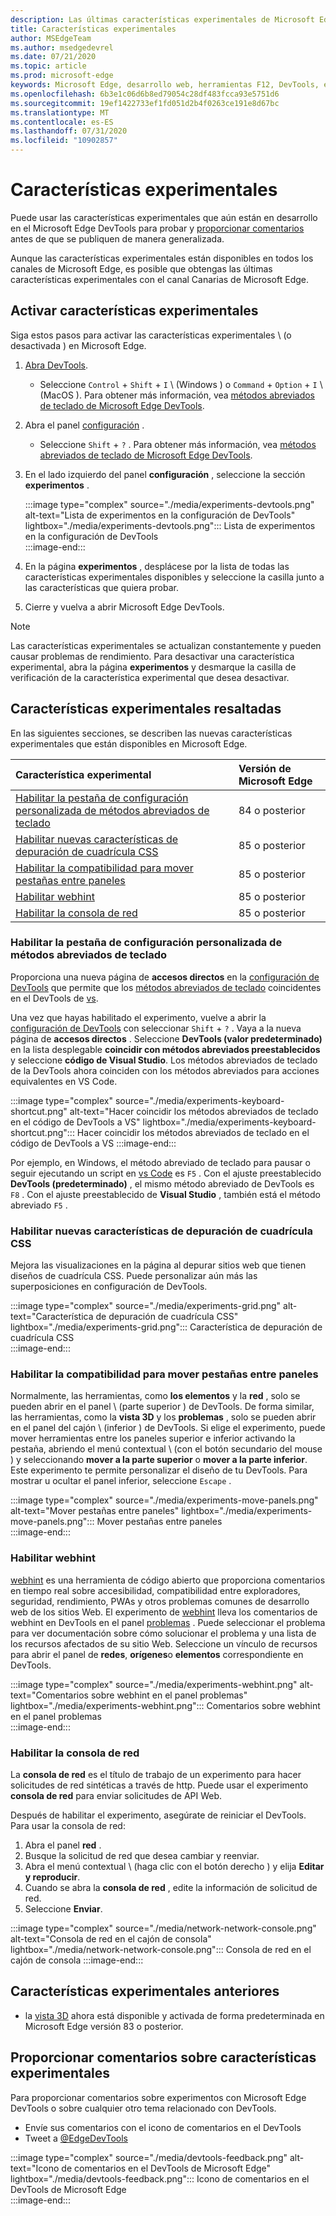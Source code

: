 ```yaml
---
description: Las últimas características experimentales de Microsoft Edge DevTools
title: Características experimentales
author: MSEdgeTeam
ms.author: msedgedevrel
ms.date: 07/21/2020
ms.topic: article
ms.prod: microsoft-edge
keywords: Microsoft Edge, desarrollo web, herramientas F12, DevTools, experimento
ms.openlocfilehash: 6b3e1c06d6b8ed79054c28df483fcca93e5751d6
ms.sourcegitcommit: 19ef1422733ef1fd051d2b4f0263ce191e8d67bc
ms.translationtype: MT
ms.contentlocale: es-ES
ms.lasthandoff: 07/31/2020
ms.locfileid: "10902857"
---
```

# Características experimentales  

Puede usar las características experimentales que aún están en desarrollo en el Microsoft Edge DevTools para probar y [proporcionar comentarios](#providing-feedback-on-experimental-features) antes de que se publiquen de manera generalizada.  

Aunque las características experimentales están disponibles en todos los canales de Microsoft Edge, es posible que obtengas las últimas características experimentales con el canal Canarias de Microsoft Edge.  

## Activar características experimentales  

Siga estos pasos para activar las características experimentales \ (o desactivada \) en Microsoft Edge.  

1.  [Abra DevTools][DevtoolsOpen].  
     *   Seleccione `Control` + `Shift` + `I` \ (Windows \) o `Command` + `Option` + `I` \ (MacOS \).  Para obtener más información, vea [métodos abreviados de teclado de Microsoft Edge DevTools][DevToolsShortcuts].  
1.  Abra el panel [configuración][DevToolsCustomizeSettings] .  
    *   Seleccione `Shift` + `?` .  Para obtener más información, vea [métodos abreviados de teclado de Microsoft Edge DevTools][DevToolsShortcuts].  
1.  En el lado izquierdo del panel **configuración** , seleccione la sección **experimentos** .  
    
    :::image type="complex" source="./media/experiments-devtools.png" alt-text="Lista de experimentos en la configuración de DevTools" lightbox="./media/experiments-devtools.png":::
       Lista de experimentos en la configuración de DevTools  
    :::image-end:::  
    
1.  En la página **experimentos** , desplácese por la lista de todas las características experimentales disponibles y seleccione la casilla junto a las características que quiera probar.  
1.  Cierre y vuelva a abrir Microsoft Edge DevTools.  

> [!NOTE]
> Las características experimentales se actualizan constantemente y pueden causar problemas de rendimiento.  Para desactivar una característica experimental, abra la página **experimentos** y desmarque la casilla de verificación de la característica experimental que desea desactivar.  

## Características experimentales resaltadas  

En las siguientes secciones, se describen las nuevas características experimentales que están disponibles en Microsoft Edge.  

| Característica experimental | Versión de Microsoft Edge |  
|:--- |:--- |  
| [Habilitar la pestaña de configuración personalizada de métodos abreviados de teclado](#enable-custom-keyboard-shortcuts-settings-tab) | 84 o posterior |
| [Habilitar nuevas características de depuración de cuadrícula CSS](#enable-new-css-grid-debugging-features) | 85 o posterior |  
| [Habilitar la compatibilidad para mover pestañas entre paneles](#enable-support-to-move-tabs-between-panels) | 85 o posterior |  
| [Habilitar webhint](#enable-webhint) | 85 o posterior | 
| [Habilitar la consola de red](#enable-network-console) | 85 o posterior |

### Habilitar la pestaña de configuración personalizada de métodos abreviados de teclado

Proporciona una nueva página de **accesos directos** en la [configuración de DevTools][DevToolsCustomizeSettings] que permite que los [métodos abreviados de teclado][DevToolsShortcuts] coincidentes en el DevTools de [vs][VisualstudioCode].  

Una vez que hayas habilitado el experimento, vuelve a abrir la [configuración de DevTools][DevToolsCustomizeSettings] con seleccionar `Shift` + `?` .  Vaya a la nueva página de **accesos directos** .  Seleccione **DevTools (valor predeterminado)** en la lista desplegable **coincidir con métodos abreviados preestablecidos** y seleccione **código de Visual Studio**.  Los métodos abreviados de teclado de la DevTools ahora coinciden con los métodos abreviados para acciones equivalentes en VS Code.  

:::image type="complex" source="./media/experiments-keyboard-shortcut.png" alt-text="Hacer coincidir los métodos abreviados de teclado en el código de DevTools a VS" lightbox="./media/experiments-keyboard-shortcut.png":::
   Hacer coincidir los métodos abreviados de teclado en el código de DevTools a VS
:::image-end:::  

Por ejemplo, en Windows, el método abreviado de teclado para pausar o seguir ejecutando un script en [vs Code][VisualstudioCodeShortcutsKeyboardWindows] es `F5` .  Con el ajuste preestablecido **DevTools (predeterminado)** , el mismo método abreviado de DevTools es `F8` .  Con el ajuste preestablecido de **Visual Studio** , también está el método abreviado `F5` .  

### Habilitar nuevas características de depuración de cuadrícula CSS  

Mejora las visualizaciones en la página al depurar sitios web que tienen diseños de cuadrícula CSS.  Puede personalizar aún más las superposiciones en configuración de DevTools.  

:::image type="complex" source="./media/experiments-grid.png" alt-text="Característica de depuración de cuadrícula CSS" lightbox="./media/experiments-grid.png":::
   Característica de depuración de cuadrícula CSS  
:::image-end:::  

<!--Available in Microsoft Edge version 85 and later.  -->  

### Habilitar la compatibilidad para mover pestañas entre paneles  

Normalmente, las herramientas, como **los elementos** y la **red** , solo se pueden abrir en el panel \ (parte superior \) de DevTools.  De forma similar, las herramientas, como la **vista 3D** y los **problemas** , solo se pueden abrir en el panel del cajón \ (inferior \) de DevTools.  Si elige el experimento, puede mover herramientas entre los paneles superior e inferior activando la pestaña, abriendo el menú contextual \ (con el botón secundario del mouse \) y seleccionando **mover a la parte superior** o **mover a la parte inferior**.   Este experimento te permite personalizar el diseño de tu DevTools.  Para mostrar u ocultar el panel inferior, seleccione `Escape` .  

:::image type="complex" source="./media/experiments-move-panels.png" alt-text="Mover pestañas entre paneles" lightbox="./media/experiments-move-panels.png":::
   Mover pestañas entre paneles  
:::image-end:::  

<!--Available in Microsoft Edge version 85 and later.  -->  

### Habilitar webhint  

[webhint][WebhintMain] es una herramienta de código abierto que proporciona comentarios en tiempo real sobre accesibilidad, compatibilidad entre exploradores, seguridad, rendimiento, PWAs y otros problemas comunes de desarrollo web de los sitios Web.  El experimento de [webhint][WebhintMain] lleva los comentarios de webhint en DevTools en el panel [problemas][DevtoolsIssues] .  Puede seleccionar el problema para ver documentación sobre cómo solucionar el problema y una lista de los recursos afectados de su sitio Web.  Seleccione un vínculo de recursos para abrir el panel de **redes**, **orígenes**o **elementos** correspondiente en DevTools.  

:::image type="complex" source="./media/experiments-webhint.png" alt-text="Comentarios sobre webhint en el panel problemas" lightbox="./media/experiments-webhint.png":::
   Comentarios sobre webhint en el panel problemas  
:::image-end:::      

<!--Available in Microsoft Edge version 85 and later.  -->  

### Habilitar la consola de red

La **consola de red** es el título de trabajo de un experimento para hacer solicitudes de red sintéticas a través de http.  Puede usar el experimento **consola de red** para enviar solicitudes de API Web.  

Después de habilitar el experimento, asegúrate de reiniciar el DevTools. Para usar la consola de red:
1.  Abra el panel **red** .
1.  Busque la solicitud de red que desea cambiar y reenviar.
1.  Abra el menú contextual \ (haga clic con el botón derecho \) y elija **Editar y reproducir**. 
1.  Cuando se abra la **consola de red** , edite la información de solicitud de red.
1.  Seleccione **Enviar**.  

:::image type="complex" source="./media/network-network-console.png" alt-text="Consola de red en el cajón de consola" lightbox="./media/network-network-console.png":::
Consola de red en el cajón de consola
:::image-end::: 

<!--Available in Microsoft Edge version 85 and later.  --> 

## Características experimentales anteriores  

*   la [vista 3D][Devtools3dViewIndex] ahora está disponible y activada de forma predeterminada en Microsoft Edge versión 83 o posterior.  

## Proporcionar comentarios sobre características experimentales  

Para proporcionar comentarios sobre experimentos con Microsoft Edge DevTools o sobre cualquier otro tema relacionado con DevTools.  

*   Envíe sus comentarios con el icono de comentarios en el DevTools  
*   Tweet a [@EdgeDevTools][TwitterEdgedevtools]  

:::image type="complex" source="./media/devtools-feedback.png" alt-text="Icono de comentarios en el DevTools de Microsoft Edge" lightbox="./media/devtools-feedback.png":::
   Icono de comentarios en el DevTools de Microsoft Edge  
:::image-end:::  

<!-- links -->  

[Devtools3dViewIndex]: ./3d-view/index.md "Vista 3D | Microsoft docs"  
[DevtoolsIssues]: ./issues/index.md "Buscar y solucionar problemas con la herramienta de problemas de Microsoft Edge DevTools | Microsoft docs"  
[DevToolsCustomizeSettings]: ./customize/index.md#settings "Configuración-personalizar Microsoft Edge DevTools | Microsoft docs"  
[DevToolsShortcuts]: ./shortcuts.md "Métodos abreviados de teclado de Microsoft Edge DevTools | Microsoft docs"  
[DevtoolsOpen]: ./open.md "Abrir Microsoft Edge DevTools | Microsoft docs"  

[TwitterEdgedevtools]: https://www.twitter.com/EdgeDevTools "Microsoft Edge DevTools | Twitter"  

[VisualstudioCode]: https://code.visualstudio.com "Código de Visual Studio"  
[VisualstudioCodeShortcutsKeyboardWindows]: https://code.visualstudio.com/shortcuts/keyboard-shortcuts-windows.pdf "Métodos abreviados de teclado de código de Visual Studio para Windows | Código de Visual Studio"  

[WebhintMain]: https://webhint.io "sugerencia" 
